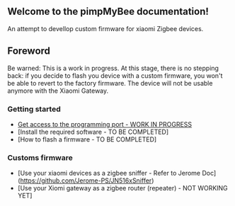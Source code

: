 ## Welcome to the pimpMyBee documentation!

An attempt to devellop custom firmware for xiaomi Zigbee devices.

## Foreword

Be warned: This is a work in progress.
At this stage, there is no stepping back: if you decide to flash you device with a custom firmware, you won't be able to revert to the factory firmware. The device will not be usable anymore with the Xiaomi Gateway.

### Getting started
* [Get access to the programming port - WORK IN PROGRESS](hardware.md)
* [Install the required software - TO BE COMPLETED]
* [How to flash a firmware - TO BE COMPLETED]

### Customs firmware
* [Use your xiaomi devices as a zigbee sniffer - Refer to Jerome Doc] (https://github.com/Jerome-PS/JN516xSniffer)
* [Use your Xiomi gateway as a zigbee router (repeater) - NOT WORKING YET]
